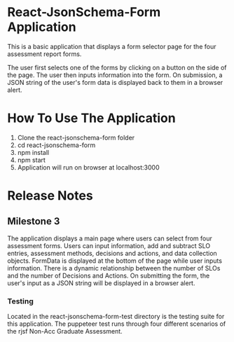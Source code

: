 # React-JsonSchema-Form Application

This is a basic application that displays a form selector page for the four assessment report forms.

The user first selects one of the forms by clicking on a button on the side of the page. The user then inputs information into the form. On submission, a JSON string of the user's form data is displayed back to them in a browser alert.

# How To Use The Application

1. Clone the react-jsonschema-form folder
2. cd react-jsonschema-form
3. npm install
4. npm start
5. Application will run on browser at localhost:3000

# Release Notes

## Milestone 3

The application displays a main page where users can select from four assessment forms. Users can input information,
add and subtract SLO entries, assessment methods, decisions and actions, and data collection objects. FormData is displayed
at the bottom of the page while user inputs information. There is a dynamic relationship between the number of SLOs and 
the number of Decisions and Actions. On submitting the form, the user's input as a JSON string will be displayed in a browser alert. 

### Testing
Located in the react-jsonschema-form-test directory is the testing suite for this application. The puppeteer test runs through
four different scenarios of the rjsf Non-Acc Graduate Assessment.
